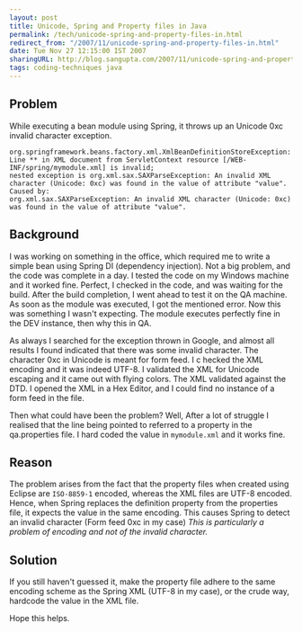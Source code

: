 ```yaml
---
layout: post
title: Unicode, Spring and Property files in Java
permalink: /tech/unicode-spring-and-property-files-in.html
redirect_from: "/2007/11/unicode-spring-and-property-files-in.html"
date: Tue Nov 27 12:15:00 IST 2007
sharingURL: http://blog.sangupta.com/2007/11/unicode-spring-and-property-files-in.html
tags: coding-techniques java
---
```


Problem
-------

While executing a bean module using Spring, it throws up an Unicode 0xc invalid character exception.

```
org.springframework.beans.factory.xml.XmlBeanDefinitionStoreException:
Line ** in XML document from ServletContext resource [/WEB-INF/spring/mymodule.xml] is invalid; 
nested exception is org.xml.sax.SAXParseException: An invalid XML character (Unicode: 0xc) was found in the value of attribute "value".
Caused by: 
org.xml.sax.SAXParseException: An invalid XML character (Unicode: 0xc) was found in the value of attribute "value".
```

Background
----------

I was working on something in the office, which required me to write a simple bean using Spring 
DI (dependency injection). Not a big problem, and the code was complete in a day. I tested the 
code on my Windows machine and it worked fine. Perfect, I checked in the code, and was waiting 
for the build. After the build completion, I went ahead to test it on the QA machine. As soon as 
the module was executed, I got the mentioned error. Now this was something I wasn't expecting. 
The module executes perfectly fine in the DEV instance, then why this in QA.

As always I searched for the exception thrown in Google, and almost all results I found indicated 
that there was some invalid character. The character 0xc in Unicode is meant for form feed. I c
hecked the XML encoding and it was indeed UTF-8. I validated the XML for Unicode escaping and it 
came out with flying colors. The XML validated against the DTD. I opened the XML in a Hex Editor, 
and I could find no instance of a form feed in the file.

Then what could have been the problem? Well, After a lot of struggle I realised that the line 
being pointed to referred to a property in the qa.properties file. I hard coded the value in 
`mymodule.xml` and it works fine.

Reason
------

The problem arises from the fact that the property files when created using Eclipse are `ISO-8859-1`
encoded, whereas the XML files are UTF-8 encoded. Hence, when Spring replaces the definition property 
from the properties file, it expects the value in the same encoding. This causes Spring to detect 
an invalid character (Form feed 0xc in my case) 
_This is particularly a problem of encoding and not of the invalid character._

Solution
--------

If you still haven't guessed it, make the property file adhere to the same encoding scheme as the 
Spring XML (UTF-8 in my case), or the crude way, hardcode the value in the XML file.

Hope this helps.
